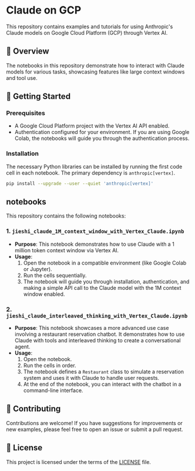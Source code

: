 # Claude on GCP

This repository contains examples and tutorials for using Anthropic's Claude models on Google Cloud Platform (GCP) through Vertex AI.

## 🌟 Overview

The notebooks in this repository demonstrate how to interact with Claude models for various tasks, showcasing features like large context windows and tool use.

## 🚀 Getting Started

### Prerequisites

- A Google Cloud Platform project with the Vertex AI API enabled.
- Authentication configured for your environment. If you are using Google Colab, the notebooks will guide you through the authentication process.

### Installation

The necessary Python libraries can be installed by running the first code cell in each notebook. The primary dependency is `anthropic[vertex]`.

```bash
pip install --upgrade --user --quiet 'anthropic[vertex]'
```

##  notebooks

This repository contains the following notebooks:

### 1. `jieshi_claude_1M_context_window_with_Vertex_Claude.ipynb`

- **Purpose**: This notebook demonstrates how to use Claude with a 1 million token context window via Vertex AI.
- **Usage**:
    1. Open the notebook in a compatible environment (like Google Colab or Jupyter).
    2. Run the cells sequentially.
    3. The notebook will guide you through installation, authentication, and making a simple API call to the Claude model with the 1M context window enabled.

### 2. `jieshi_claude_interleaved_thinking_with_Vertex_Claude.ipynb`

- **Purpose**: This notebook showcases a more advanced use case involving a restaurant reservation chatbot. It demonstrates how to use Claude with tools and interleaved thinking to create a conversational agent.
- **Usage**:
    1. Open the notebook.
    2. Run the cells in order.
    3. The notebook defines a `Restaurant` class to simulate a reservation system and uses it with Claude to handle user requests.
    4. At the end of the notebook, you can interact with the chatbot in a command-line interface.

## 🤝 Contributing

Contributions are welcome! If you have suggestions for improvements or new examples, please feel free to open an issue or submit a pull request.

## 📄 License

This project is licensed under the terms of the [LICENSE](LICENSE) file.
